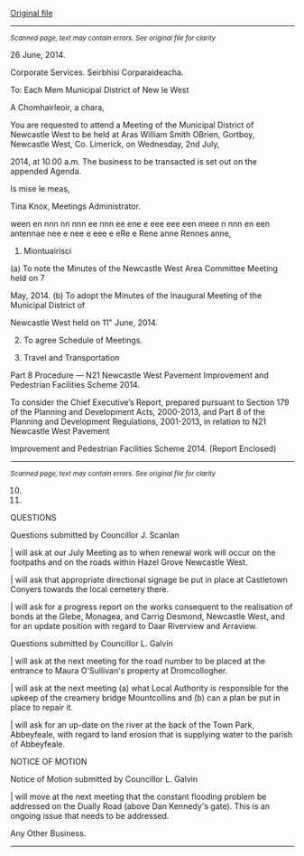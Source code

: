 [Original file](https://www.limerick.ie/sites/default/files/media/documents/2017-08/agenda_-_municipal_district_of_newcastle_west_-_2nd_july_2014_0.pdf)

---
*<small>Scanned page, text may contain errors. See original file for clarity</small>*  

26 June, 2014.

Corporate Services.
Seirbhisi Corparaideacha.

To: Each Mem Municipal District of New le West

A Chomhairleoir, a chara,

You are requested to attend a Meeting of the Municipal District of Newcastle West to be held at
Aras William Smith OBrien, Gortboy, Newcastle West, Co. Limerick, on Wednesday, 2nd July,

2014, at 10.00 a.m. The business to be transacted is set out on the appended Agenda.

Is mise le meas,

Tina Knox,
Meetings Administrator.

ween en nnn nn nnn ee nnn ee ene e eee eee een meee n nnn en een antennae nee e nee e eee e eRe e Rene anne Rennes anne,

1. Miontuairisci

(a) To note the Minutes of the Newcastle West Area Committee Meeting held on 7

May, 2014.
(b) To adopt the Minutes of the Inaugural Meeting of the Municipal District of

Newcastle West held on 11" June, 2014.

2. To agree Schedule of Meetings.

3. Travel and Transportation

Part 8 Procedure — N21 Newcastle West Pavement Improvement and Pedestrian
Facilities Scheme 2014.

To consider the Chief Executive’s Report, prepared pursuant to Section 179 of the
Planning and Development Acts, 2000-2013, and Part 8 of the Planning and
Development Regulations, 2001-2013, in relation to N21 Newcastle West Pavement

Improvement and Pedestrian Facilities Scheme 2014.
(Report Enclosed)


---
*<small>Scanned page, text may contain errors. See original file for clarity</small>*  

10.

11.

QUESTIONS

Questions submitted by Councillor J. Scanlan

| will ask at our July Meeting as to when renewal work will occur on the footpaths and on
the roads within Hazel Grove Newcastle West.

| will ask that appropriate directional signage be put in place at Castletown Conyers
towards the local cemetery there.

| will ask for a progress report on the works consequent to the realisation of bonds at the
Glebe, Monagea, and Carrig Desmond, Newcastle West, and for an update position with
regard to Daar Riverview and Arraview.

Questions submitted by Councillor L. Galvin

| will ask at the next meeting for the road number to be placed at the entrance to Maura
O'Sullivan's property at Dromcollogher.

| will ask at the next meeting (a) what Local Authority is responsible for the upkeep of the
creamery bridge Mountcollins and (b) can a plan be put in place to repair it.

| will ask for an up-date on the river at the back of the Town Park, Abbeyfeale, with
regard to land erosion that is supplying water to the parish of Abbeyfeale.

NOTICE OF MOTION

Notice of Motion submitted by Councillor L. Galvin

| will move at the next meeting that the constant flooding problem be addressed on the
Dually Road (above Dan Kennedy's gate). This is an ongoing issue that needs to be
addressed.

Any Other Business.


---
